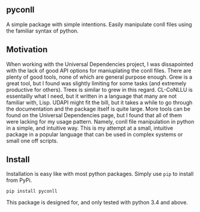 ## pyconll

A simple package with simple intentions. Easily manipulate conll files using the familiar syntax of python.


## Motivation

When working with the Universal Dependencies project, I was dissapointed with the lack of good API options for maniuplating the conll files. There are plenty of good tools, none of which are general purpose enough. Grew is a great tool, but I found was slightly limiting for some tasks (and extremely productive for others). Treex is similar to grew in this regard. CL-CoNLLU is essentailly what I need, but it written in a language that many are not familiar with, Lisp. UDAPI might fit the bill, but it takes a while to go through the documentation and the package itself is quite large. More tools can be found on the Universal Dependencies page, but I found that all of them were lacking for my usage pattern. Namely, conll file manipulation in python in a simple, and intuitive way. This is my attempt at a small, intuitive package in a popular language that can be used in complex systems or small one off scripts.


## Install

Installation is easy like with most python packages. Simply use `pip` to install from PyPi.

```
pip install pyconll
```

This package is designed for, and only tested with python 3.4 and above.
